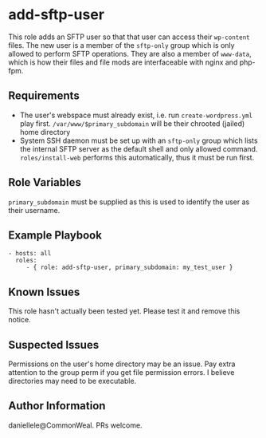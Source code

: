 add-sftp-user
=========

This role adds an SFTP user so that that user can access their `wp-content` files. The new user is a member of the `sftp-only` group which is only allowed to perform SFTP operations. They are also a member of `www-data`, which is how their files and file mods are interfaceable with nginx and php-fpm.

Requirements
------------

* The user's webspace must already exist, i.e. run `create-wordpress.yml` play first. `/var/www/$primary_subdomain` will be their chrooted (jailed) home directory
* System SSH daemon must be set up with an `sftp-only` group which lists the internal SFTP server as the default shell and only allowed command. `roles/install-web` performs this automatically, thus it must be run first.

Role Variables
--------------

`primary_subdomain` must be supplied as this is used to identify the user as their username.

Example Playbook
----------------

    - hosts: all
      roles:
         - { role: add-sftp-user, primary_subdomain: my_test_user }

Known Issues
----------------
This role hasn't actually been tested yet. Please test it and remove this notice.

Suspected Issues
---------------
Permissions on the user's home directory may be an issue. Pay extra attention to the group perm if you get file permission errors. I believe directories may need to be executable.

Author Information
------------------

daniellele@CommonWeal. PRs welcome.
